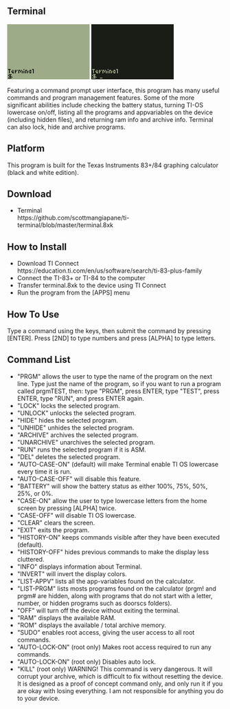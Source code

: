 ## Terminal

<img src="screenshot-1.gif" width="192">
<img src="screenshot-2.gif" width="192">

Featuring a command prompt user interface, this program has many useful commands and program management features. Some of the more significant abilities include checking the battery status, turning TI-OS lowercase on/off, listing all the programs and appvariables on the device (including hidden files), and returning ram info and archive info. Terminal can also lock, hide and archive programs.

## Platform

This program is built for the Texas Instruments 83+/84 graphing calculator (black and white edition).

## Download

<ul>
<li>Terminal<br>https://github.com/scottmangiapane/ti-terminal/blob/master/terminal.8xk</li>
</ul>

## How to Install

<ul>
<li>Download TI Connect<br>https://education.ti.com/en/us/software/search/ti-83-plus-family</li>
<li>Connect the TI-83+ or TI-84 to the computer</li>
<li>Transfer terminal.8xk to the device using TI Connect</li>
<li>Run the program from the [APPS] menu</li>
</ul>

## How To Use

Type a command using the keys, then submit the command by pressing [ENTER]. Press [2ND] to type numbers and press [ALPHA] to type letters.

## Command List

<ul>
<li>"PRGM" allows the user to type the name of the program on the next line. Type just the name of the program, so if you want to run a program called prgmTEST, then: type "PRGM", press ENTER, type "TEST", press ENTER, type "RUN", and press ENTER again.</li>
<li>"LOCK" locks the selected program.</li>
<li>"UNLOCK" unlocks the selected program.</li>
<li>"HIDE" hides the selected program.</li>
<li>"UNHIDE" unhides the selected program.</li>
<li>"ARCHIVE" archives the selected program.</li>
<li>"UNARCHIVE" unarchives the selected program.</li>
<li>"RUN" runs the selected program if it is ASM.</li>
<li>"DEL" deletes the selected program.</li>

<li>"AUTO-CASE-ON" (default) will make Terminal enable TI OS lowercase every time it is run.</li>
<li>"AUTO-CASE-OFF" will disable this feature.</li>
<li>"BATTERY" will show the battery status as either 100%, 75%, 50%, 25%, or 0%.</li>
<li>"CASE-ON" allow the user to type lowercase letters from the home screen by pressing [ALPHA] twice.</li>
<li>"CASE-OFF" will disable TI OS lowercase.</li>
<li>"CLEAR" clears the screen.</li>
<li>"EXIT" exits the program.</li>
<li>"HISTORY-ON" keeps commands visible after they have been executed (default).</li>
<li>"HISTORY-OFF" hides previous commands to make the display less cluttered.</li>
<li>"INFO" displays information about Terminal.</li>
<li>"INVERT" will invert the display colors.</li>
<li>"LIST-APPV" lists all the app-variables found on the calculator.</li>
<li>"LIST-PRGM" lists mosts programs found on the calculator (prgm! and prgm# are hidden, along with programs that do not start with a letter, number, or hidden programs such as doorscs folders).</li>
<li>"OFF" will turn off the device without exiting the terminal.</li>
<li>"RAM" displays the available RAM.</li>
<li>"ROM" displays the available / total archive memory.</li>

<li>"SUDO" enables root access, giving the user access to all root commands.</li>
<li>"AUTO-LOCK-ON" (root only) Makes root access required to run any commands.</li>
<li>"AUTO-LOCK-ON" (root only) Disables auto lock.</li>
<li>"KILL" (root only) WARNING! This command is very dangerous. It will corrupt your archive, which is difficult to fix without resetting the device. It is designed as a proof of concept command only, and only run it if you are okay with losing everything. I am not responsible for anything you do to your device.</li>
</ul>
